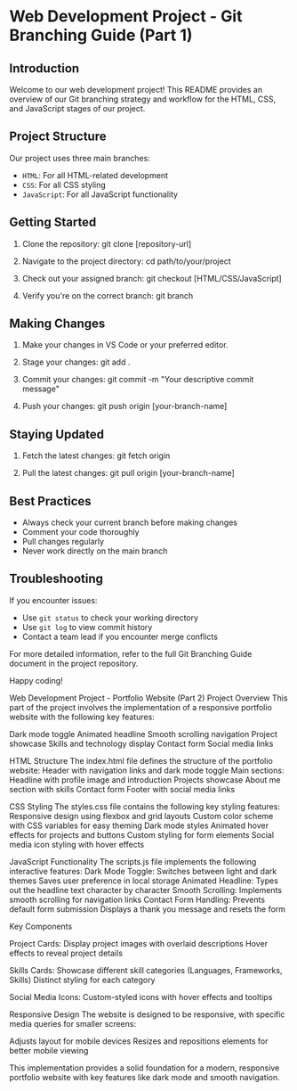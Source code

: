 # Web Development Project - Git Branching Guide (Part 1)

## Introduction

Welcome to our web development project! This README provides an overview of our Git branching strategy and workflow for the HTML, CSS, and JavaScript stages of our project.

## Project Structure

Our project uses three main branches:

- `HTML`: For all HTML-related development
- `CSS`: For all CSS styling
- `JavaScript`: For all JavaScript functionality

## Getting Started

1. Clone the repository:
git clone [repository-url]

2. Navigate to the project directory:
cd path/to/your/project

3. Check out your assigned branch:
git checkout [HTML/CSS/JavaScript]

4. Verify you're on the correct branch:
git branch

## Making Changes

1. Make your changes in VS Code or your preferred editor.
2. Stage your changes:
git add .

4. Commit your changes:
git commit -m "Your descriptive commit message"

6. Push your changes:
git push origin [your-branch-name]

## Staying Updated

1. Fetch the latest changes:
git fetch origin

3. Pull the latest changes:
git pull origin [your-branch-name]

## Best Practices

- Always check your current branch before making changes
- Comment your code thoroughly
- Pull changes regularly
- Never work directly on the main branch

## Troubleshooting

If you encounter issues:
- Use `git status` to check your working directory
- Use `git log` to view commit history
- Contact a team lead if you encounter merge conflicts

For more detailed information, refer to the full Git Branching Guide document in the project repository.

Happy coding!



Web Development Project - Portfolio Website (Part 2)
Project Overview
This part of the project involves the implementation of a responsive portfolio website with the following key features:

Dark mode toggle
Animated headline
Smooth scrolling navigation
Project showcase
Skills and technology display
Contact form
Social media links

HTML Structure
The index.html file defines the structure of the portfolio website:
Header with navigation links and dark mode toggle
Main sections:
Headline with profile image and introduction
Projects showcase
About me section with skills
Contact form
Footer with social media links

CSS Styling
The styles.css file contains the following key styling features:
Responsive design using flexbox and grid layouts
Custom color scheme with CSS variables for easy theming
Dark mode styles
Animated hover effects for projects and buttons
Custom styling for form elements
Social media icon styling with hover effects

JavaScript Functionality
The scripts.js file implements the following interactive features:
Dark Mode Toggle:
Switches between light and dark themes
Saves user preference in local storage
Animated Headline:
Types out the headline text character by character
Smooth Scrolling:
Implements smooth scrolling for navigation links
Contact Form Handling:
Prevents default form submission
Displays a thank you message and resets the form



Key Components

Project Cards:
Display project images with overlaid descriptions
Hover effects to reveal project details

Skills Cards:
Showcase different skill categories (Languages, Frameworks, Skills)
Distinct styling for each category


Social Media Icons:
Custom-styled icons with hover effects and tooltips


Responsive Design
The website is designed to be responsive, with specific media queries for smaller screens:

Adjusts layout for mobile devices
Resizes and repositions elements for better mobile viewing


This implementation provides a solid foundation for a modern, responsive portfolio website with key features like dark mode and smooth navigation.

